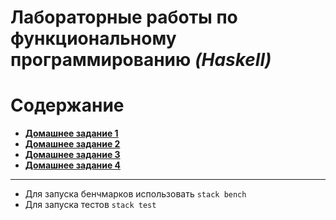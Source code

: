 # Лабораторные работы по функциональному программированию *(Haskell)*

# Содержание
* [**Домашнее задание 1**](HW1.md)
* [**Домашнее задание 2**](HW2.md)
* [**Домашнее задание 3**](HW3.md)
* [**Домашнее задание 4**](HW4.md)

---
* Для запуска бенчмарков использовать `stack bench`
* Для запуска тестов `stack test`